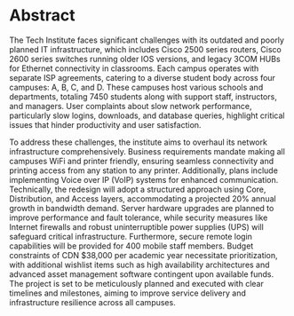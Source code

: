 # Abstract

The Tech Institute faces significant challenges with its outdated and poorly planned IT infrastructure, which includes Cisco 2500 series routers, Cisco 2600 series switches running older IOS versions, and legacy 3COM HUBs for Ethernet connectivity in classrooms. Each campus operates with separate ISP agreements, catering to a diverse student body across four campuses: A, B, C, and D. These campuses host various schools and departments, totaling 7450 students along with support staff, instructors, and managers. User complaints about slow network performance, particularly slow logins, downloads, and database queries, highlight critical issues that hinder productivity and user satisfaction.

To address these challenges, the institute aims to overhaul its network infrastructure comprehensively. Business requirements mandate making all campuses WiFi and printer friendly, ensuring seamless connectivity and printing access from any station to any printer. Additionally, plans include implementing Voice over IP (VoIP) systems for enhanced communication. Technically, the redesign will adopt a structured approach using Core, Distribution, and Access layers, accommodating a projected 20% annual growth in bandwidth demand. Server hardware upgrades are planned to improve performance and fault tolerance, while security measures like Internet firewalls and robust uninterruptible power supplies (UPS) will safeguard critical infrastructure. Furthermore, secure remote login capabilities will be provided for 400 mobile staff members. Budget constraints of CDN $38,000 per academic year necessitate prioritization, with additional wishlist items such as high availability architectures and advanced asset management software contingent upon available funds. The project is set to be meticulously planned and executed with clear timelines and milestones, aiming to improve service delivery and infrastructure resilience across all campuses.
